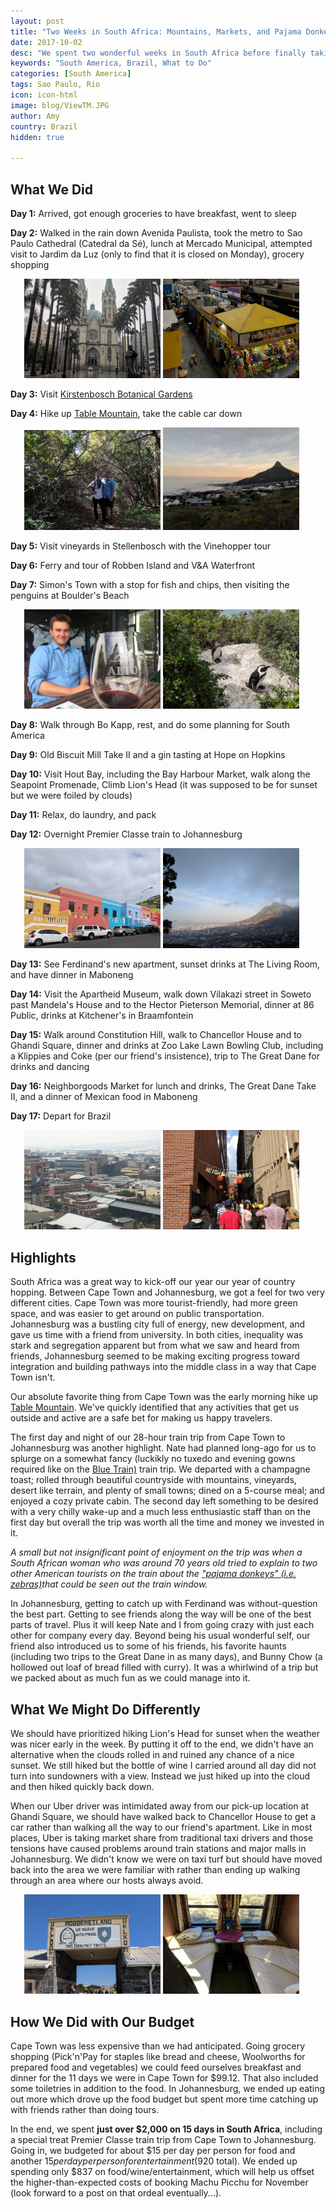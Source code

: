 ```yaml
---
layout: post
title: "Two Weeks in South Africa: Mountains, Markets, and Pajama Donkeys"
date: 2017-10-02
desc: "We spent two wonderful weeks in South Africa before finally taking our first RTW flight segment on to Brazil. It was packed with hiking, trains, wine, and markets; then ended with some quality time with friends."
keywords: "South America, Brazil, What to Do"
categories: [South America]
tags: Sao Paulo, Rio
icon: icon-html
image: blog/ViewTM.JPG
author: Amy
country: Brazil
hidden: true

---
```


## <i class="fa fa-check-square" aria-hidden="true" style="color:#2495C4;"></i>What We Did 

**Day 1:** Arrived, got enough groceries to have breakfast, went to sleep 

**Day 2:** Walked in the rain down Avenida Paulista, took the metro to Sao Paulo Cathedral (Catedral da Sé), lunch at Mercado Municipal, attempted visit to Jardim da Luz (only to find that it is closed on Monday), grocery shopping 

<div style="text-align: center; max-width: calc(100% - 20px);"><a href="/static/assets/img/blog/SeCathedral.jpg" target="_blank"><img src="/static/assets/img/blog/SeCathedral.jpg" width="45%"></a> <a href="/static/assets/img/blog/Mercado.jpg" target="_blank"><img src="/static/assets/img/blog/Mercado.jpg" width="45%"></a></div>

**Day 3:** Visit <a href="http://site.awellchartedpath.com/blog/2017/09/Kirstenbosch/" target="_blank">Kirstenbosch Botanical Gardens</a> 

**Day 4:** Hike up <a href="http://site.awellchartedpath.com/blog/2017/09/table-mountain/" target="_blank">Table Mountain</a>, take the cable car down

<div style="text-align: center; max-width: calc(100% - 20px);"><a href="/static/assets/img/blog/KboschPath.jpg" target="_blank"><img src="/static/assets/img/blog/KboschPath.jpg" width="45%"></a> <a href="/static/assets/img/blog/tableStartingOut.jpeg" target="_blank"><img src="/static/assets/img/blog/tableStartingOut.jpeg" width="45%"></a></div>

**Day 5:** Visit vineyards in Stellenbosch with the Vinehopper tour

**Day 6:** Ferry and tour of Robben Island and V&A Waterfront 

**Day 7:** Simon's Town with a stop for fish and chips, then visiting the penguins at Boulder's Beach

<div style="text-align: center; max-width: calc(100% - 20px);"><a href="/static/assets/img/blog/vineyardglass.jpg" target="_blank"><img src="/static/assets/img/blog/vineyardglass.jpg" width="45%"></a> <a href="/static/assets/img/blog/penguin.JPG" target="_blank"><img src="/static/assets/img/blog/penguin.JPG" width="45%"></a></div>

**Day 8:** Walk through Bo Kapp, rest, and do some planning for South America

**Day 9:** Old Biscuit Mill Take II and a gin tasting at Hope on Hopkins

**Day 10:** Visit Hout Bay, including the Bay Harbour Market, walk along the Seapoint Promenade, Climb Lion's Head (it was supposed to be for sunset but we were foiled by clouds)

**Day 11:** Relax, do laundry, and pack

**Day 12:** Overnight Premier Classe train to Johannesburg 

<div style="text-align: center; max-width: calc(100% - 20px);"><a href="/static/assets/img/blog/bokapp.jpg" target="_blank"><img src="/static/assets/img/blog/bokapp.jpg" width="45%"></a> <a href="/static/assets/img/blog/LionsHead.jpg" target="_blank"><img src="/static/assets/img/blog/LionsHead.jpg" width="45%"></a></div>

**Day 13:** See Ferdinand's new apartment, sunset drinks at The Living Room, and have dinner in Maboneng

**Day 14:** Visit the Apartheid Museum, walk down Vilakazi street in Soweto past Mandela's House and to the Hector Pieterson Memorial, dinner at 86 Public, drinks at Kitchener's in Braamfontein

**Day 15:** Walk around Constitution Hill, walk to Chancellor House and to Ghandi Square, dinner and drinks at Zoo Lake Lawn Bowling Club, including a Klippies and Coke (per our friend's insistence), trip to The Great Dane for drinks and dancing

**Day 16:** Neighborgoods Market for lunch and drinks, The Great Dane Take II, and a dinner of Mexican food in Maboneng

**Day 17:** Depart for Brazil

<div style="text-align: center; max-width: calc(100% - 20px);"><a href="/static/assets/img/blog/JoburgLookOut.jpg" target="_blank"><img src="/static/assets/img/blog/JoburgLookOut.jpg" width="45%"></a> <a href="/static/assets/img/blog/JoburgMarket.jpg" target="_blank"><img src="/static/assets/img/blog/JoburgMarket.jpg" width="45%"></a> </div>

## <i class="fa fa-check-square" aria-hidden="true" style="color:#2495C4;"></i>Highlights

South Africa was a great way to kick-off our year our year of country hopping. Between Cape Town and Johannesburg, we got a feel for two very different cities. Cape Town was more tourist-friendly, had more green space, and was easier to get around on public transportation. Johannesburg was a bustling city full of energy, new development, and gave us time with a friend from university. In both cities, inequality was stark and segregation apparent but from what we saw and heard from friends, Johannesburg seemed to be making exciting progress toward integration and building pathways into the middle class in a way that Cape Town isn't. 

Our absolute favorite thing from Cape Town was the early morning hike up <a href="http://site.awellchartedpath.com/blog/2017/09/table-mountain/" target="_blank">Table Mountain</a>. We've quickly identified that any activities that get us outside and active are a safe bet for making us happy travelers. 

The first day and night of our 28-hour train trip from Cape Town to Johannesburg was another highlight. Nate had planned long-ago for us to splurge on a somewhat fancy (luckikly no tuxedo and evening gowns required like on the <a href="https://www.seat61.com/SouthAfrica.htm#blue-train" target="_blank">Blue Train)</a> train trip. We departed with a champagne toast; rolled through beautiful countryside with mountains, vineyards, desert like terrain, and plenty of small towns; dined on a 5-course meal; and enjoyed a cozy private cabin. The second day left something to be desired with a very chilly wake-up and a much less enthusiastic staff than on the first day but overall the trip was worth all the time and money we invested in it. 

_A small but not insignificant point of enjoyment on the trip was when a South African woman who was around 70 years old tried to explain to two other American tourists on the train about the_ <a href="https://twitter.com/africageo/status/661788844669468672" target="_blank">_"pajama donkeys" (i.e. zebras)_</a>_that could be seen out the train window._

In Johannesburg, getting to catch up with Ferdinand was without-question the best part. Getting to see friends along the way will be one of the best parts of travel. Plus it will keep Nate and I from going crazy with just each other for company every day. Beyond being his usual wonderful self, our friend also introduced us to some of his friends, his favorite haunts (including two trips to the Great Dane in as many days), and Bunny Chow (a hollowed out loaf of bread filled with curry). It was a whirlwind of a trip but we packed about as much fun as we could manage into it. 


## <i class="fa fa-check-square" aria-hidden="true" style="color:#2495C4;"></i>What We Might Do Differently

We should have prioritized hiking Lion's Head for sunset when the weather was nicer early in the week. By putting it off to the end, we didn't have an alternative when the clouds rolled in and ruined any chance of a nice sunset. We still hiked but the bottle of wine I carried around all day did not turn into sundowners with a view. Instead we just hiked up into the cloud and then hiked quickly back down.

When our Uber driver was intimidated away from our pick-up location at Ghandi Square, we should have walked back to Chancellor House to get a car rather than walking all the way to our friend's apartment. Like in most places, Uber is taking market share from traditional taxi drivers and those tensions have caused problems around train stations and major malls in Johannesburg. We didn't know we were on taxi turf but should have moved back into the area we were familiar with rather than ending up walking through an area where our hosts always avoid. 

<div style="text-align: center; max-width: calc(100% - 20px);"><a href="/static/assets/img/blog/RobbenIsland.jpg" target="_blank"><img src="/static/assets/img/blog/RobbenIsland.jpg" width="45%"></a> <a href="/static/assets/img/blog/SleeperCar.jpg" target="_blank"><img src="/static/assets/img/blog/SleeperCar.jpg" width="45%"></a></div>

## <i class="fa fa-check-square" aria-hidden="true" style="color:#2495C4;"></i>How We Did with Our Budget

Cape Town was less expensive than we had anticipated. Going grocery shopping (Pick'n'Pay for staples like bread and cheese, Woolworths for prepared food and vegetables) we could feed ourselves breakfast and dinner for the 11 days we were in Cape Town for $99.12. That also included some toiletries in addition to the food. In Johannesburg, we ended up eating out more which drove up the food budget but spent more time catching up with friends rather than doing tours.

In the end, we spent **just over $2,000 on 15 days in South Africa**, including a special treat Premier Classe train trip from Cape Town to Johannesburg. Going in, we budgeted for about $15 per day per person for food and another $15 per day per person for entertainment ($920 total). We ended up spending only $837 on food/wine/entertainment, which will help us offset the higher-than-expected costs of booking Machu Picchu for November (look forward to a post on that ordeal eventually...).

